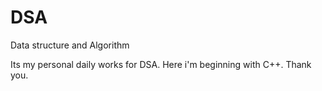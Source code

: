 # DSA
Data structure and Algorithm 

Its my personal daily works for DSA. Here i'm beginning with C++. 
Thank you.
